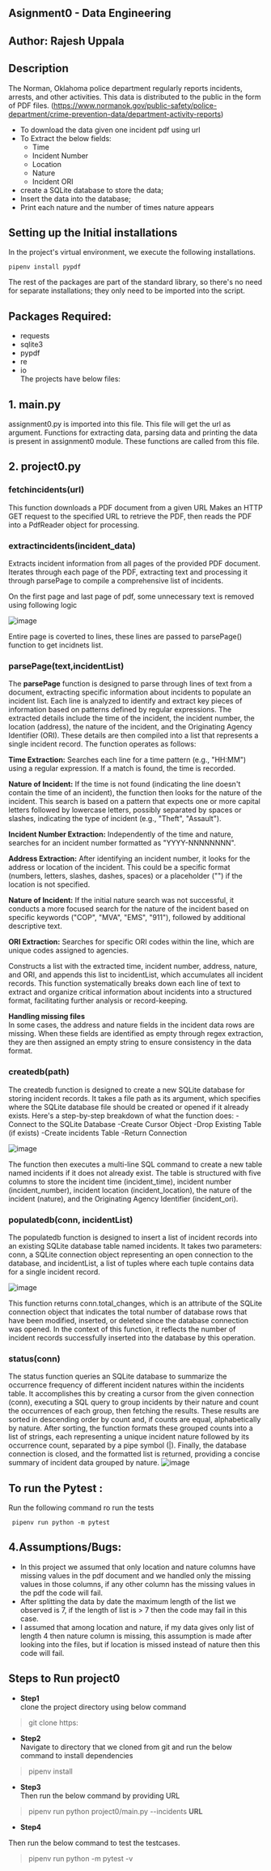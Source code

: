 ## Asignment0 - Data Engineering

## Author: Rajesh Uppala

## Description

The Norman, Oklahoma police department regularly reports incidents, arrests, and other activities. This data is distributed to the public in the form of PDF files. (https://www.normanok.gov/public-safety/police-department/crime-prevention-data/department-activity-reports)

- To download the data given one incident pdf using url
- To Extract the below fields:
  - Time
  - Incident Number
  - Location
  - Nature
  - Incident ORI
- create a SQLite database to store the data;
- Insert the data into the database;
- Print each nature and the number of times nature appears

## Setting up the Initial installations 
In the project's virtual environment, we execute the following installations. 
~~~
pipenv install pypdf
~~~
The rest of the packages are part of the standard library, so there's no need for separate installations; they only need to be imported into the script.


## Packages Required:

- requests
- sqlite3
- pypdf
- re
- io
\
The projects have below files: 
## 1. main.py 
 
assignment0.py is imported into this file.
This file will get the url as argument. 
Functions for extracting data, parsing data and printing the data is present in assignment0 module. These functions are called from this file.

## 2. project0.py

### **fetchincidents(url)**

This function downloads a PDF document from a given URL
Makes an HTTP GET request to the specified URL to retrieve the PDF, then reads the PDF into a PdfReader object for processing.

### **extractincidents(incident_data)**

Extracts incident information from all pages of the provided PDF document.
Iterates through each page of the PDF, extracting text and processing it through parsePage to compile a comprehensive list of incidents.

On the first page and last page of pdf, some unnecessary text is removed using following logic

![image](https://github.com/rajeshuppala1449/EPAM_git/assets/48644047/adb1b3fb-5b13-40e9-8431-ce467812d23b)

Entire page is coverted to lines, these lines are passed to parsePage() function to get incidnets list.

### **parsePage(text,incidentList)**

The **parsePage** function is designed to parse through lines of text from a document, extracting specific information about incidents to populate an incident list. Each line is analyzed to identify and extract key pieces of information based on patterns defined by regular expressions. The extracted details include the time of the incident, the incident number, the location (address), the nature of the incident, and the Originating Agency Identifier (ORI). These details are then compiled into a list that represents a single incident record. The function operates as follows:

**Time Extraction:** Searches each line for a time pattern (e.g., "HH:MM") using a regular expression. If a match is found, the time is recorded.

**Nature of Incident:** If the time is not found (indicating the line doesn't contain the time of an incident), the function then looks for the nature of the incident. This search is based on a pattern that expects one or more capital letters followed by lowercase letters, possibly separated by spaces or slashes, indicating the type of incident (e.g., "Theft", "Assault").

**Incident Number Extraction:** Independently of the time and nature, searches for an incident number formatted as "YYYY-NNNNNNNN".

**Address Extraction:** After identifying an incident number, it looks for the address or location of the incident. This could be a specific format (numbers, letters, slashes, dashes, spaces) or a placeholder ("<UNKNOWN>") if the location is not specified.

**Nature of Incident:** If the initial nature search was not successful, it conducts a more focused search for the nature of the incident based on specific keywords ("COP", "MVA", "EMS", "911"), followed by additional descriptive text.

**ORI Extraction:** Searches for specific ORI codes within the line, which are unique codes assigned to agencies.

Constructs a list with the extracted time, incident number, address, nature, and ORI, and appends this list to incidentList, which accumulates all incident records.
This function systematically breaks down each line of text to extract and organize critical information about incidents into a structured format, facilitating further analysis or record-keeping.



**Handling missing files**
<br>
In some cases, the address and nature fields in the incident data rows are missing. When these fields are identified as empty through regex extraction, they are then assigned an empty string to ensure consistency in the data format.

### **createdb(path)**


The createdb function is designed to create a new SQLite database for storing incident records. It takes a file path as its argument, which specifies where the SQLite database file should be created or opened if it already exists. Here's a step-by-step breakdown of what the function does:
-Connect to the SQLite Database
-Create Cursor Object
-Drop Existing Table (if exists)
-Create incidents Table
-Return Connection

![image](https://github.com/rajeshuppala1449/EPAM_git/assets/48644047/da903d11-bb11-4ccc-bf31-f04dc4e6ad19)
<br>

The function then executes a multi-line SQL command to create a new table named incidents if it does not already exist. The table is structured with five columns to store the incident time (incident_time), incident number (incident_number), incident location (incident_location), the nature of the incident (nature), and the Originating Agency Identifier (incident_ori).

### **populatedb(conn, incidentList)**

The populatedb function is designed to insert a list of incident records into an existing SQLite database table named incidents. It takes two parameters: conn, a SQLite connection object representing an open connection to the database, and incidentList, a list of tuples where each tuple contains data for a single incident record. 

![image](https://github.com/rajeshuppala1449/EPAM_git/assets/48644047/dbc2bd1a-7741-4ab9-8bf6-01c2f4344cff)
<br>

This function returns conn.total_changes, which is an attribute of the SQLite connection object that indicates the total number of database rows that have been modified, inserted, or deleted since the database connection was opened. In the context of this function, it reflects the number of incident records successfully inserted into the database by this operation.

### **status(conn)**

The status function queries an SQLite database to summarize the occurrence frequency of different incident natures within the incidents table. It accomplishes this by creating a cursor from the given connection (conn), executing a SQL query to group incidents by their nature and count the occurrences of each group, then fetching the results. These results are sorted in descending order by count and, if counts are equal, alphabetically by nature. After sorting, the function formats these grouped counts into a list of strings, each representing a unique incident nature followed by its occurrence count, separated by a pipe symbol (|). Finally, the database connection is closed, and the formatted list is returned, providing a concise summary of incident data grouped by nature.
![image](https://github.com/rajeshuppala1449/EPAM_git/assets/48644047/347b2ac1-d98c-40bf-8438-8d6356c5187a)
<br>

## To run the Pytest : 
Run the following command ro run the tests
~~~
 pipenv run python -m pytest
~~~

## 4.Assumptions/Bugs:

- In this project we assumed that only location and nature columns have missing values in the pdf document and we handled only the missing values in those columns, if any other column has the missing values in the pdf the code will fail. 
- After splitting the data by date the maximum length of the list we observed is 7, if the length of list is > 7 then the code may fail in this case.
- I assumed that among location and nature, if my data gives only list of length 4 then nature column is missing, this assumption is made after looking into the files, but if location is missed instead of nature then this code will fail.


## Steps to Run project0

- **Step1** \
clone the project directory using below command 
> git clone  https:

- **Step2** \
Navigate to directory that we cloned from git and run the below command to install dependencies

> pipenv install

- **Step3** \
Then run the below command by providing URL

> pipenv run python project0/main.py --incidents **URL**

- **Step4** 

Then run the below command to test the testcases. 

> pipenv run python -m pytest -v

